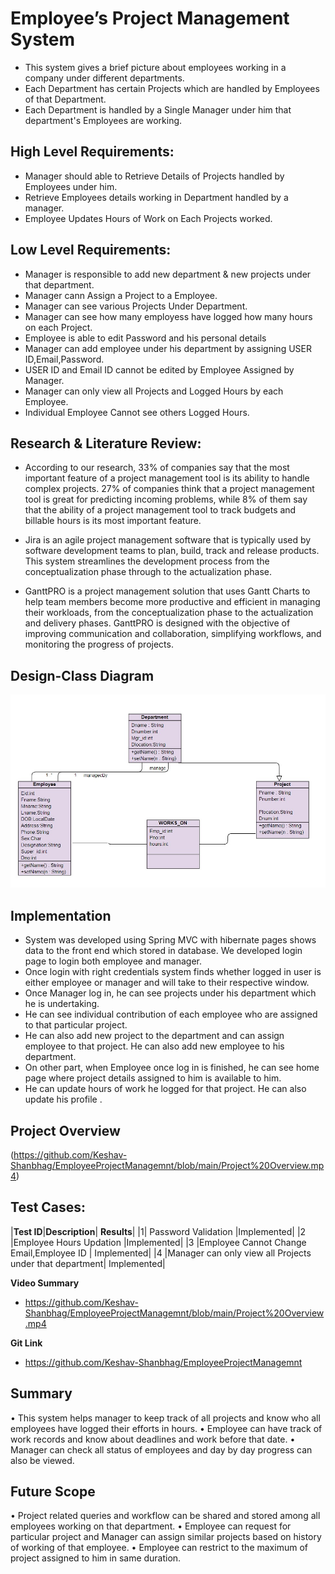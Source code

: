 
# Employee’s Project Management System

* This system gives a brief picture about employees working in a company under different departments.
* Each Department has certain Projects which are handled by Employees of that Department.
* Each Department is handled by a Single Manager under him that department's Employees are working.

## High Level Requirements:
* Manager should able to Retrieve Details of Projects handled by Employees under him.
* Retrieve Employees details working in Department handled by a manager.
* Employee Updates Hours of Work on Each Projects worked.
## Low Level Requirements:
* Manager is responsible to add new department & new projects under that department.
* Manager cann Assign a Project to a Employee.
* Manager can see various Projects Under Department.
* Manager can see how many employess have logged how many hours on each Project.
* Employee is able to edit Password and his personal details
* Manager can add employee under his department by assigning USER ID,Email,Password.
* USER ID and Email ID cannot be edited by Employee Assigned by Manager.
* Manager can only view all Projects and Logged Hours by each Employee.
* Individual Employee Cannot see others Logged Hours.

## Research & Literature Review:
* According to our research, 33% of companies say that the most important feature of a project management tool is its ability to handle complex projects. 27% of companies think that a project management tool is great for predicting incoming problems, while 8% of them say that the ability of a project management tool to track budgets and billable hours is its most important feature.

* Jira is an agile project management software that is typically used by software development teams to plan, build, track and release products. This system streamlines the development process from the conceptualization phase through to the actualization phase.
* GanttPRO is a project management solution that uses Gantt Charts to help team members become more productive and efficient in managing their workloads, from the conceptualization phase to the actualization and delivery phases. GanttPRO is designed with the objective of improving communication and collaboration, simplifying workflows, and monitoring the progress of projects. 


## Design-Class Diagram

![Class Diagram](https://github.com/Keshav-Shanbhag/EmployeeProjectManagemnt/blob/main/Class%20Diagram.jpg)

## Implementation
* System was developed using Spring MVC with hibernate pages shows data to the front end which stored in database. We developed login page to login both employee and manager.
* Once login with right credentials system finds whether logged in user is either employee or manager and will take to their respective window.
* Once Manager log in, he can see projects under his department which he is undertaking. 
* He can see individual contribution of each employee who are assigned to that particular project. 
* He can also add new project to the department and can assign employee to that project. He can also add new employee to his department.
* On other part, when Employee once log in is finished, he can see home page where project details assigned to him is available to him.
* He can update hours of work he logged for that project. He can also update his profile .

## Project Overview
(https://github.com/Keshav-Shanbhag/EmployeeProjectManagemnt/blob/main/Project%20Overview.mp4)

## Test Cases:
|**Test ID**|**Description**|	**Results**|
|1|	Password Validation	|Implemented|
|2	|Employee Hours Updation	|Implemented|
|3	|Employee Cannot Change Email,Employee ID |	Implemented|
|4	|Manager can only view all Projects under that department|	Implemented|



**Video Summary**
* https://github.com/Keshav-Shanbhag/EmployeeProjectManagemnt/blob/main/Project%20Overview.mp4



**Git Link**
 * https://github.com/Keshav-Shanbhag/EmployeeProjectManagemnt

## Summary
•	This system helps manager to keep track of all projects and know who all employees have logged their efforts in hours.
•	Employee can have track of work records and know about deadlines and work before that date.
•	Manager can check all status of employees and day by day progress can also be viewed.




## Future Scope 
•	Project related queries and workflow can be shared and stored among all employees working on that department.
•	Employee can request for particular project and Manager can assign similar projects based on history of working of that employee.
•	Employee can restrict to the maximum of project assigned to him in same duration.

